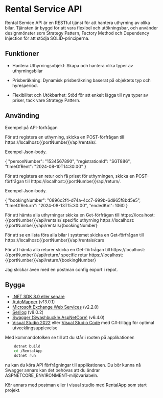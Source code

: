 
# Rental Service API

Rental Service API är en RESTful tjänst för att hantera uthyrning av olika bilar. Tjänsten är byggd för att vara flexibel och utökningsbar, och använder designmönster som Strategy Pattern, Factory Method och Dependency Injection för att stödja SOLID-principerna.



## Funktioner
- Hantera Uthyrningsobjekt: Skapa och hantera olika typer av uthyrningsbilar

- Prisberäkning: Dynamisk prisberäkning baserat på objektets typ och hyresperiod.
- Flexibilitet och Utökbarhet: Stöd för att enkelt lägga till nya typer av priser, tack vare Strategy Pattern.

## Använding
Exempel på API-förfrågan

För att registera en uthyrning, skicka en POST-förfrågan till https://localhost:{{portNumber}}/api/rentals/.

Exempel Json-body. 

{
    "personNumber": "1534567890",
    "registrationId": "SGT886",
    "timeOfRent": "2024-08-10T14:30:00"
}

För att registera en retur och få priset för uthyrningen, skicka en POST-förfrågan till https://localhost:{{portNumber}}/api/return/.

Exempel Json-body. 

{
    "bookingNumber": "0896c2f4-d74a-4cc7-999b-6d965f8bd5e5",
    "timeOfReturn": "2024-08-13T15:30:00",
    "endedKm": 1060
}


För att hämta alla uthyrningar skicka en Get-förfrågan till 
https://localhost:{{portNumber}}/api/rentals/
specific uthyrning https://localhost:{{portNumber}}/api/rentals/{bookingNumber}

För att se en lista föra alla bilar i systemet skicka en Get-förfrågan till 
https://localhost:{{portNumber}}/api/rentals/cars

För att hämta alla returer skicka en Get-förfrågan till 
https://localhost:{{portNumber}}/api/return/
specific retur https://localhost:{{portNumber}}/api/return/{bookingNumber}

Jag skickar även med en postman config export i repot.
## Bygga
- [.NET SDK 8.0 eller senare](https://dotnet.microsoft.com/download/dotnet/8.0)
- [AutoMapper](https://automapper.org/) (v13.0.1)
- [Microsoft Exchange Web Services](https://docs.microsoft.com/en-us/exchange/client-developer/web-service-reference/ews-operations-in-exchange) (v2.2.0)
- [Serilog](https://serilog.net/) (v8.0.2)
- [Swagger (Swashbuckle.AspNetCore)](https://github.com/domaindrivendev/Swashbuckle.AspNetCore) (v6.4.0)
- [Visual Studio 2022](https://visualstudio.microsoft.com/vs/) eller [Visual Studio Code](https://code.visualstudio.com/) med C#-tillägg för optimal utvecklingsupplevelse

Med kommandotolken se till att du står i rooten på applikationen
```bash
    dotnet build
    cd /RentalApp
    dotnet run
```

nu kan du köra API förfrågningar till applikationen.
Du bör kunna nå Swagger annars kan det behövas att du ändrar ASPNETCORE_ENVIRONMENT-miljövariabeln.

Kör annars med postman eller i visual studio med RentalApp som start projekt.


